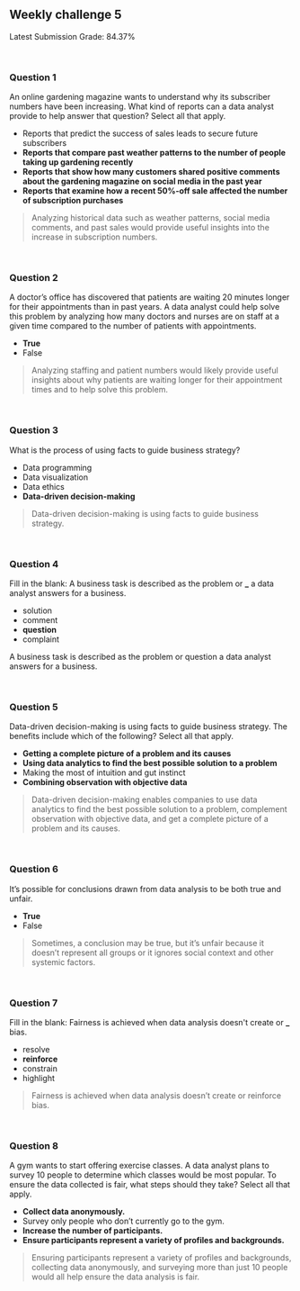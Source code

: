 ## Weekly challenge 5

Latest Submission Grade: 84.37%

&nbsp;

### Question 1

An online gardening magazine wants to understand why its subscriber numbers have been increasing. What kind of reports can a data analyst provide to help answer that question? Select all that apply.

- Reports that predict the success of sales leads to secure future subscribers
- **Reports that compare past weather patterns to the number of people taking up gardening recently**
- **Reports that show how many customers shared positive comments about the gardening magazine on social media in the past year**
- **Reports that examine how a recent 50%-off sale affected the number of subscription purchases**

> Analyzing historical data such as weather patterns, social media comments, and past sales would provide useful insights into the increase in subscription numbers.

&nbsp;

### Question 2

A doctor’s office has discovered that patients are waiting 20 minutes longer for their appointments than in past years. A data analyst could help solve this problem by analyzing how many doctors and nurses are on staff at a given time compared to the number of patients with appointments.

- **True**
- False

> Analyzing staffing and patient numbers would likely provide useful insights about why patients are waiting longer for their appointment times and to help solve this problem.

&nbsp;

### Question 3

What is the process of using facts to guide business strategy?

- Data programming
- Data visualization
- Data ethics
- **Data-driven decision-making**

> Data-driven decision-making is using facts to guide business strategy.

&nbsp;

### Question 4

Fill in the blank: A business task is described as the problem or **\_** a data analyst answers for a business.

- solution
- comment
- **question**
- complaint

A business task is described as the problem or question a data analyst answers for a business.

&nbsp;

### Question 5

Data-driven decision-making is using facts to guide business strategy. The benefits include which of the following? Select all that apply.

- **Getting a complete picture of a problem and its causes**
- **Using data analytics to find the best possible solution to a problem**
- Making the most of intuition and gut instinct
- **Combining observation with objective data**

> Data-driven decision-making enables companies to use data analytics to find the best possible solution to a problem, complement observation with objective data, and get a complete picture of a problem and its causes.

&nbsp;

### Question 6

It’s possible for conclusions drawn from data analysis to be both true and unfair.

- **True**
- False

> Sometimes, a conclusion may be true, but it’s unfair because it doesn’t represent all groups or it ignores social context and other systemic factors.

&nbsp;

### Question 7

Fill in the blank: Fairness is achieved when data analysis doesn't create or **\_** bias.

- resolve
- **reinforce**
- constrain
- highlight

> Fairness is achieved when data analysis doesn’t create or reinforce bias.

&nbsp;

### Question 8

A gym wants to start offering exercise classes. A data analyst plans to survey 10 people to determine which classes would be most popular. To ensure the data collected is fair, what steps should they take? Select all that apply.

- **Collect data anonymously.**
- Survey only people who don’t currently go to the gym.
- **Increase the number of participants.**
- **Ensure participants represent a variety of profiles and backgrounds.**

> Ensuring participants represent a variety of profiles and backgrounds, collecting data anonymously, and surveying more than just 10 people would all help ensure the data analysis is fair.

